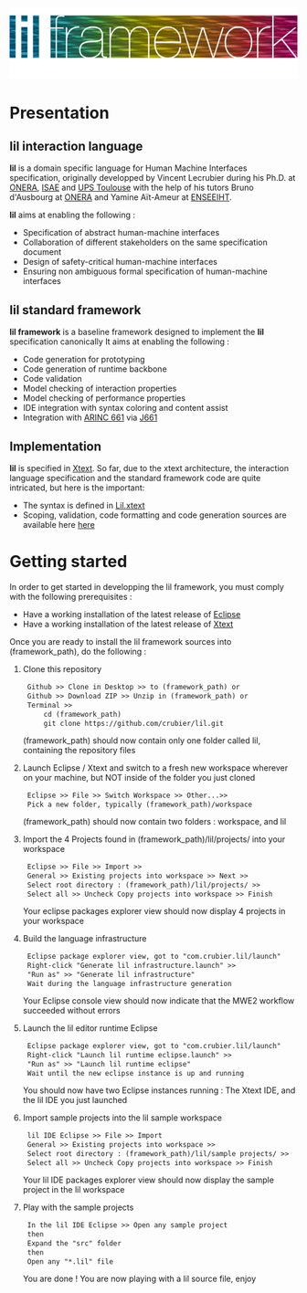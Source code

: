 <p align="center">
  <img src="docs/images/lilframework.png"/>
</p>

# Presentation

## lil interaction language

**lil** is a domain specific language for Human Machine Interfaces specification, originally developped by Vincent Lecrubier during his Ph.D. at [ONERA](http://www.onera.fr), [ISAE](http://www.isae.fr) and [UPS Toulouse](http://www.univ-tlse3.fr) with the help of his tutors Bruno d'Ausbourg at [ONERA](http://www.onera.fr) and Yamine Aït-Ameur at [ENSEEIHT](http://www.enseeiht.fr).

**lil** aims at enabling the following :

- Specification of abstract human-machine interfaces
- Collaboration of different stakeholders on the same specification document
- Design of safety-critical human-machine interfaces
- Ensuring non ambiguous formal specification of human-machine interfaces

## lil standard framework

**lil framework** is a baseline framework designed to implement the **lil** specification canonically
It aims at enabling the following :

- Code generation for prototyping 
- Code generation of runtime backbone
- Code validation
- Model checking of interaction properties
- Model checking of performance properties
- IDE integration with syntax coloring and content assist
- Integration with [ARINC 661](http://en.wikipedia.org/wiki/ARINC_661) via [J661](http://j661.sourceforge.net)

## Implementation

**lil** is specified in [Xtext](http://www.eclipse.org/Xtext/). So far, due to the xtext architecture, the interaction language specification and the standard framework code are quite intricated, but here is the important:

- The syntax is defined in [Lil.xtext](com.crubier.lil/src/com/crubier/lil/Lil.xtext)
- Scoping, validation, code formatting and code generation sources are available here [here](com.crubier.lil/src/com/crubier/lil/)

# Getting started

In order to get started in developping the lil framework, you must comply with the following prerequisites :

- Have a working installation of the latest release of [Eclipse](http://www.eclipse.org/)
- Have a working installation of the latest release of [Xtext](http://www.eclipse.org/Xtext/) 

Once you are ready to install the lil framework sources into (framework_path), do the following :

1. Clone this repository

		Github >> Clone in Desktop >> to (framework_path) or
		Github >> Download ZIP >> Unzip in (framework_path) or
		Terminal >>
			cd (framework_path) 
			git clone https://github.com/crubier/lil.git
	
	(framework_path) should now contain only one folder called lil, containing the repository files
	
2. Launch Eclipse / Xtext and switch to a fresh new workspace wherever on your machine, but NOT inside of the folder you just cloned

		Eclipse >> File >> Switch Workspace >> Other...>>
		Pick a new folder, typically (framework_path)/workspace
	
	(framework_path) should now contain two folders : workspace, and lil
	
3. Import the 4 Projects found in (framework_path)/lil/projects/ into your workspace

		Eclipse >> File >> Import >> 
		General >> Existing projects into workspace >> Next >>
		Select root directory : (framework_path)/lil/projects/ >> 
		Select all >> Uncheck Copy projects into workspace >> Finish
	
	Your eclipse packages explorer view should now display 4 projects in your workspace
	
4. Build the language infrastructure

		Eclipse package explorer view, got to "com.crubier.lil/launch" 
		Right-click "Generate lil infrastructure.launch" >> 
		"Run as" >> "Generate lil infrastructure" 
		Wait during the language infrastructure generation
	
	Your Eclipse console view should now indicate that the MWE2 workflow succeeded without errors
	
5. Launch the lil editor runtime Eclipse

		Eclipse package explorer view, got to "com.crubier.lil/launch" 
		Right-click "Launch lil runtime eclipse.launch" >>
		"Run as" >> "Launch lil runtime eclipse" 
		Wait until the new eclipse instance is up and running
	
	You should now have two Eclipse instances running : The Xtext IDE, and the lil IDE you just launched
	
6. Import sample projects into the lil sample workspace

		lil IDE Eclipse >> File >> Import 
		General >> Existing projects into workspace >> 
		Select root directory : (framework_path)/lil/sample projects/ >> 
		Select all >> Uncheck Copy projects into workspace >> Finish
	
	Your lil IDE packages explorer view should now display the sample project in the lil workspace
	
7. Play with the sample projects

		In the lil IDE Eclipse >> Open any sample project
		then
		Expand the "src" folder 
		then 
		Open any "*.lil" file
	
	You are done ! You are now playing with a lil source file, enjoy 


